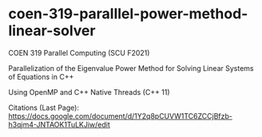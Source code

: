# coen-319-paralllel-power-method-linear-solver

COEN 319 Parallel Computing (SCU F2021)

Parallelization of the Eigenvalue Power Method for Solving Linear Systems of Equations in C++ 

Using OpenMP and C++ Native Threads (C++ 11)

Citations (Last Page): https://docs.google.com/document/d/1Y2q8pCUVW1TC6ZCCjBfzb-h3qjm4-JNTAOK1TuLKJiw/edit

